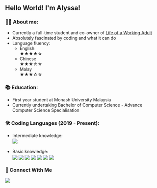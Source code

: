 ## Hello World! I'm Alyssa!

### 💁‍♀️ About me:
<ul>
  <li> Currently a full-time student and co-owner of <a href="https://lifeofaworkingadult.com/">Life of a Working Adult</a>
  <li> Absolutely fascinated by coding and what it can do
  <li> Language fluency:
    <ul>
       <li> English   <br>★★★★☆
       <li> Chinese   <br>★★★☆☆
       <li> Malay     <br>★★★☆☆
    </ul>
</ul>


### 📚 Education:
<ul>
  <li> First year student at Monash University Malaysia
  <li> Currently undertaking Bachelor of Computer Science - Advance Computer Science Specialisation
</ul>

### 🛠 Coding Languages (2019 - Present):
<ul>
  <li>Intermediate knowledge:
  <br>
  <img align="center" src="https://img.shields.io/badge/Python-FFD43B?style=for-the-badge&logo=python&logoColor=darkgreen">
  <br>
  <br>
  <li>Basic knowledge:
  <br>
  <img align="center" src="https://img.shields.io/badge/HTML5-E34F26?style=for-the-badge&logo=html5&logoColor=white">
  <img align="center" src="https://img.shields.io/badge/CSS3-1572B6?style=for-the-badge&logo=css3&logoColor=white">
  <img align="center" src="https://img.shields.io/badge/JavaScript-323330?style=for-the-badge&logo=javascript&logoColor=F7DF1E">
  <img align="center" src="https://img.shields.io/badge/Java-ED8B00?style=for-the-badge&logo=java&logoColor=white">
  <img align="center" src="https://img.shields.io/badge/MySQL-00000F?style=for-the-badge&logo=mysql&logoColor=white">
  <img align="center" src="https://img.shields.io/badge/R-276DC3?style=for-the-badge&logo=r&logoColor=white">
  <img align="center" src="https://img.shields.io/badge/Shell_Script-121011?style=for-the-badge&logo=gnu-bash&logoColor=white">
</ul>
    
### 💬 Connect With Me
<a href="https://www.linkedin.com/in/alyssa-ting-8403a8170/" target="blank"><img align="center" src="https://img.shields.io/badge/LinkedIn-0077B5?style=for-the-badge&logo=linkedin&logoColor=white"></a>
